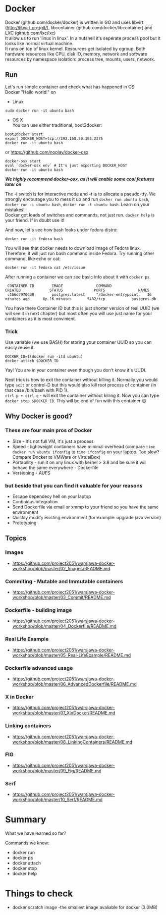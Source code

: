 # Docker

Docker (github.com/docker/docker) is written in GO and uses libvirt (http://libvirt.org/git/), libcontainer (github.com/docker/libcontainer) and LXC (github.com/lxc/lxc)  
It allow us to run 'linux in linux'. In a nutshell it's seperate process pool but it looks like normal virtual machine.  
It runs on top of linux kernel. 
Resources get isolated by cgroup. Both hardware resources like CPU, disk IO, memory, network and software resources by namespace isolation: process tree, mounts, users, network.

## Run

Let's run simple container and check what has happened in OS  
Docker "Hello world!" on  

* Linux  
```
sudo docker run -it ubuntu bash  
```  
* OS X  
You can use either traditional, boot2docker:  
```
boot2docker start  
export DOCKER_HOST=tcp://192.168.59.103:2375
docker run -it ubuntu bash
```  
or https://github.com/noplay/docker-osx
```
docker-osx start
eval `docker-osx env` # It's just exporting DOCKER_HOST
docker run -it ubuntu bash
```
***We highly recommend docker-osx, as it will enable some cool features later on***

The -i switch is for interactive mode and -t is to allocate a pseudo-tty. We strongly encourage you to mess it up and run 
`docker run ubuntu bash`, `docker run -i ubuntu bash`, `docker run -t ubuntu bash`. Learn on your mistakes!  
Docker got loads of switches and commands, not just run. `docker help` is your friend. If in doubt use it!

And now, let's see how bash looks under fedora distro:
```
docker run -it fedora bash 
```
You will see that docker needs to download image of Fedora linux. Therefore, it will just  run bash command inside Fedora. Try running other command, like echo or cat:
```
docker run -it fedora cat /etc/issue
```

After running a container we can see basic info about it with `docker ps`.
```
 CONTAINER ID        IMAGE               COMMAND                CREATED             STATUS              PORTS               NAMES
 c166d7970638        postgres:latest     "/docker-entrypoint.   16 minutes ago      Up 16 minutes       5432/tcp            postgres-db         
```

You have there Container ID but this is just shorter version of real UUID (we will see it in next chapter) but most often you will use just name for your containers as it is most convinient.

### Trick

Use variable (we use BASH) for storing your container UUID so you can easily reuse it.
```
DOCKER_ID=$(docker run -itd ubuntu)  
docker attach $DOCKER_ID
```
Yay! You are in your container even though you don't know it's UUDI.  
  
Next trick is how to exit the container without killing it. Normally you would type `exit` or control-D but this would also kill root process of container (in that case /bin/bash with PID 1).  
`ctrl-p + ctrl-q` - will exit the container without killing it. 
Now you can type `docker stop $DOCKER_ID`. This will be end of fun with this container :smile:

## Why Docker is good?
### These are four main pros of Docker
* Size - it's not full VM, it's just a process  
* Speed - lightweight containers have minimal overhead (compare `time docker run ubuntu ifconfig` to `time ifconfig` 
on your laptop. Too slow? Compare Docker to VMWare or VirtualBox)  
* Portability - run it on any linux with kernel > 3.8 and be sure it will behave the same everywhere - Dockerfile  
* Versioning - AUFS  

### but beside that you can find it valuable for your reasons  
* Escape dependecy hell on your laptop
* Continious integration
* Send Dockerfile via email or xmmp to your friend so you have the same environment
* Quickly modify existing environment (for example: upgrade java version)
* Prototyping

## Topics

### Images

* https://github.com/project2051/warsjawa-docker-workshop/blob/master/02_Images/README.md

### Commiting - Mutable and Immutable containers

* https://github.com/project2051/warsjawa-docker-workshop/blob/master/03_Commit/README.md

### Dockerfile - building image

* https://github.com/project2051/warsjawa-docker-workshop/blob/master/04_Dockerfile/README.md

### Real Life Example

* https://github.com/project2051/warsjawa-docker-workshop/blob/master/05_Real-LifeExample/README.md

### Dockerfile advanced usage

* https://github.com/project2051/warsjawa-docker-workshop/blob/master/06_AdvancedDockerfile/README.md

### X in Docker 

* https://github.com/project2051/warsjawa-docker-workshop/blob/master/07_XinDocker/README.md

### Linking containers

* https://github.com/project2051/warsjawa-docker-workshop/blob/master/08_LinkingContainers/README.md

### FIG

* https://github.com/project2051/warsjawa-docker-workshop/blob/master/09_Fig/README.md

### Serf

* https://github.com/project2051/warsjawa-docker-workshop/blob/master/10_Serf/README.md

  
# Summary
What we have learned so far?  

Commands we know:  

* docker run
* docker ps
* docker attach
* docker stop
* docker help

# Things to check

* docker scratch image -the smallest image avaliable for docker (3.6MB)  
  
